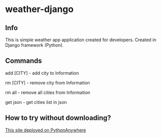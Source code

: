 # weather-django
## Info
This is simple weather app application created for developers. Created in Django framework (Python).
## Commands
add [CITY] - add city to Information

rm [CITY] - remove city from Information

rm all - remove all cities from Information

get json - get cities list in json
## How to try without downloading?
[This site deployed on PythonAnywhere](piterovar.pythonanywhere.com)
